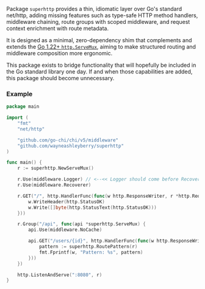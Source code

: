 Package `superhttp` provides a thin, idiomatic layer over Go's standard net/http, adding missing features such as type-safe HTTP method handlers, middleware chaining, route groups with scoped middleware, and request context enrichment with route metadata.

It is designed as a minimal, zero-dependency shim that complements and extends the [Go 1.22+ `http.ServeMux`](https://go.dev/blog/routing-enhancements), aiming to make structured routing and middleware composition more ergonomic.

This package exists to bridge functionality that will hopefully be included in the Go standard library one day. If and when those capabilities are added, this package should become unnecessary.

### Example

```go
package main

import (
	"fmt"
	"net/http"

	"github.com/go-chi/chi/v5/middleware"
	"github.com/wayneashleyberry/superhttp"
)

func main() {
	r := superhttp.NewServeMux()

	r.Use(middleware.Logger) // <--<< Logger should come before Recoverer
	r.Use(middleware.Recoverer)

	r.GET("/", http.HandlerFunc(func(w http.ResponseWriter, r *http.Request) {
		w.WriteHeader(http.StatusOK)
		w.Write([]byte(http.StatusText(http.StatusOK)))
	}))

	r.Group("/api", func(api *superhttp.ServeMux) {
		api.Use(middleware.NoCache)

		api.GET("/users/{id}", http.HandlerFunc(func(w http.ResponseWriter, r *http.Request) {
			pattern := superhttp.RoutePattern(r)
			fmt.Fprintf(w, "Pattern: %s", pattern)
		}))
	})

	http.ListenAndServe(":8080", r)
}
```
